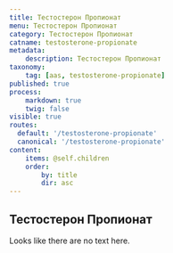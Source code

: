 ```yaml
---
title: Тестостерон Пропионат
menu: Тестостерон Пропионат
category: Тестостерон Пропионат
catname: testosterone-propionate
metadata:
    description: Тестостерон Пропионат
taxonomy:
    tag: [aas, testosterone-propionate]
published: true
process:
    markdown: true
    twig: false
visible: true
routes:
  default: '/testosterone-propionate'
  canonical: '/testosterone-propionate'
content:
    items: @self.children
    order:
        by: title
        dir: asc
---
```

## Тестостерон Пропионат
Looks like there are no text here.
